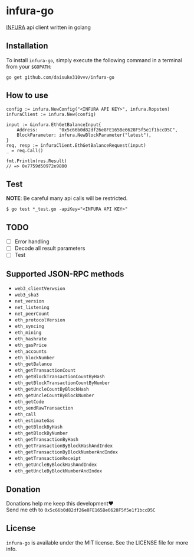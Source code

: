 # infura-go
[INFURA](https://infura.io) api client written in golang

## Installation  
To install `infura-go`, simply execute the following command in a terminal from your `$GOPATH`:

```
go get github.com/daisuke310vvv/infura-go
```

## How to use  

```
config := infura.NewConfig("<INFURA API KEY>", infura.Ropsten)
infuraClient := infura.New(config)

input := &infura.EthGetBalanceInput{
    Address:        "0x5c66b0d82df26e8FE165Be6628F5f5e1f1bccD5C",
    BlockParameter: infura.NewBlockParameter("latest"),
}
req, resp := infuraClient.EthGetBalanceRequest(input)
_ = req.Call()

fmt.Println(res.Result)
// => 0x7759d50972e9800
```

## Test  
**NOTE**: Be careful many api calls will be restricted.  

```
$ go test *_test.go -apiKey="<INFURA API KEY>"
```

## TODO  
- [ ] Error handling
- [ ] Decode all result parameters
- [ ] Test

## Supported JSON-RPC methods  

- `web3_clientVerwsion`
- `web3_sha3`
- `net_version`
- `net_listening`
- `net_peerCount`
- `eth_protocolVersion`
- `eth_syncing`
- `eth_mining`
- `eth_hashrate`
- `eth_gasPrice`
- `eth_accounts`
- `eth_blockNumber`
- `eth_getBalance`
- `eth_getTransactionCount`
- `eth_getBlockTransactionCountByHash`
- `eth_getBlockTransactionCountByNumber`
- `eth_getUncleCountByBlockHash`
- `eth_getUncleCountByBlockNumber`
- `eth_getCode`
- `eth_sendRawTransaction`
- `eth_call`
- `eth_estimateGas`
- `eth_getBlockByHash`
- `eth_getBlockByNumber`
- `eth_getTransactionByHash`
- `eth_getTransactionByBlockHashAndIndex`
- `eth_getTransactionByBlockNumberAndIndex`
- `eth_getTransactionReceipt`
- `eth_getUncleByBlockHashAndIndex`
- `eth_getUncleByBlockNumberAndIndex`

## Donation  
Donations help me keep this development❤️  
Send me eth to `0x5c66b0d82df26e8FE165Be6628F5f5e1f1bccD5C`


## License  
`infura-go` is available under the MIT license. See the LICENSE file for more info.
